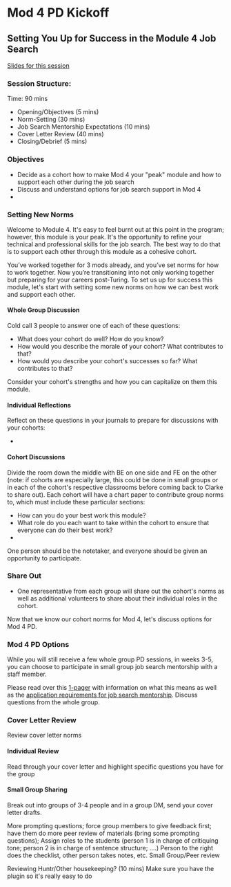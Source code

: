 # Mod 4 PD Kickoff

## Setting You Up for Success in the Module 4 Job Search

[Slides for this session](https://docs.google.com/presentation/d/1DNPivOJBUUnWlwD-n-2K9dysidWPyVFaqCvMmy87Irw/edit?usp=sharing)

### Session Structure:
Time: 90 mins

* Opening/Objectives (5 mins)
* Norm-Setting (30 mins)
* Job Search Mentorship Expectations (10 mins)
* Cover Letter Review (40 mins)
* Closing/Debrief (5 mins)

### Objectives

* Decide as a cohort how to make Mod 4 your "peak" module and how to support each other during the job search
* Discuss and understand options for job search support in Mod 4
* 

### Setting New Norms
Welcome to Module 4. It's easy to feel burnt out at this point in the program; however, this module is your peak. It's the opportunity to refine your technical and professional skills for the job search. The best way to do that is to support each other through this module as a cohesive cohort.

You’ve worked together for 3 mods already, and you’ve set norms for how to work together. Now you’re transitioning into not only working together but preparing for your careers post-Turing. To set us up for success this module, let's start with setting some new norms on how we can best work and support each other. 

#### Whole Group Discussion
Cold call 3 people to answer one of each of these questions:

* What does your cohort do well? How do you know? 
* How would you describe the morale of your cohort? What contributes to that?
* How would you describe your cohort's successes so far? What contributes to that?

Consider your cohort's strengths and how you can capitalize on them this module. 

#### Individual Reflections
Reflect on these questions in your journals to prepare for discussions with your cohorts:

* 

#### Cohort Discussions
Divide the room down the middle with BE on one side and FE on the other (note: if cohorts are especially large, this could be done in small groups or in each of the cohort's respective classrooms before coming back to Clarke to share out). Each cohort will have a chart paper to contribute group norms to, which must include these particular sections: 

* How can you do your best work this module?
* What role do you each want to take within the cohort to ensure that everyone can do their best work?
* 

One person should be the notetaker, and everyone should be given an opportunity to participate. 

### Share Out
* One representative from each group will share out the cohort's norms as well as additional volunteers to share about their individual roles in the cohort. 

Now that we know our cohort norms for Mod 4, let's discuss options for Mod 4 PD.

### Mod 4 PD Options
While you will still receive a few whole group PD sessions, in weeks 3-5, you can choose to participate in small group job search mentorship with a staff member. 

Please read over this [1-pager](https://docs.google.com/document/d/1EsPZtNaDBTNvFUcoVwGVYPLGg7wQtNqJUKix0XS88Xs/edit?usp=sharing) with information on what this means as well as the [application requirements for job search mentorship](https://github.com/turingschool/career-development-curriculum/blob/master/module_four/job_search_mentorship_application.md). Discuss questions from the whole group.

### Cover Letter Review
Review cover letter norms

#### Individual Review
Read through your cover letter and highlight specific questions you have for the group

#### Small Group Sharing
Break out into groups of 3-4 people and in a group DM, send your cover letter drafts. 

More prompting questions; force group members to give feedback first; have them do more peer review of materials (bring some prompting questions);
Assign roles to the students (person 1 is in charge of critiquing tone; person 2 is in charge of sentence structure; ....)
Person to the right does the checklist, other person takes notes, etc.
Small Group/Peer review

Reviewing Huntr/Other housekeeping? (10 mins)
Make sure you have the plugin so it's really easy to do
